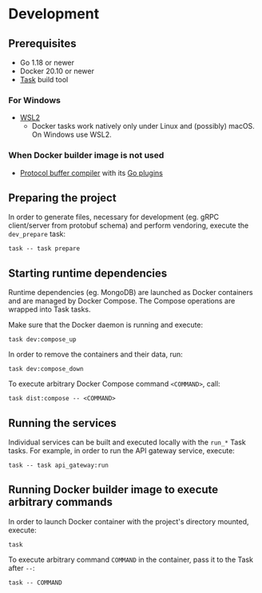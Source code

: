 # Development

## Prerequisites

* Go 1.18 or newer
* Docker 20.10 or newer
* [Task](https://taskfile.dev/) build tool

### For Windows

* [WSL2](https://docs.microsoft.com/en-us/windows/wsl/install)
    * Docker tasks work natively only under Linux and (possibly) macOS.
      On Windows use WSL2.

### When Docker builder image is not used

* [Protocol buffer compiler](https://grpc.io/docs/protoc-installation/)
  with its [Go plugins](https://grpc.io/docs/languages/go/quickstart/)

## Preparing the project

In order to generate files, necessary for development (eg. gRPC client/server from protobuf schema)
and perform vendoring, execute the `dev_prepare` task:

```shell
task -- task prepare
```

## Starting runtime dependencies

Runtime dependencies (eg. MongoDB) are launched as Docker containers and are managed by Docker Compose.
The Compose operations are wrapped into Task tasks.

Make sure that the Docker daemon is running and execute:

```shell
task dev:compose_up
```

In order to remove the containers and their data, run:

```shell
task dev:compose_down
```

To execute arbitrary Docker Compose command `<COMMAND>`, call:

```shell
task dist:compose -- <COMMAND>
```

## Running the services

Individual services can be built and executed locally with the `run_*` Task tasks.
For example, in order to run the API gateway service, execute:

```shell
task -- task api_gateway:run
```

## Running Docker builder image to execute arbitrary commands

In order to launch Docker container with the project's directory mounted, execute:

```shell
task
```

To execute arbitrary command `COMMAND` in the container,
pass it to the Task after `--`:

```shell
task -- COMMAND
```
